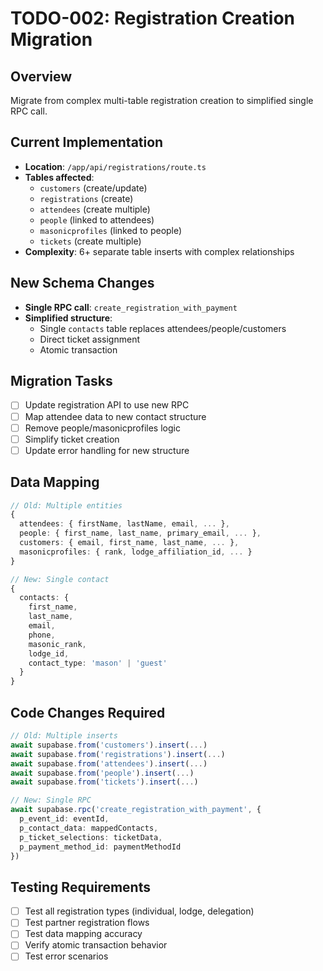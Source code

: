 # TODO-002: Registration Creation Migration

## Overview
Migrate from complex multi-table registration creation to simplified single RPC call.

## Current Implementation
- **Location**: `/app/api/registrations/route.ts`
- **Tables affected**:
  - `customers` (create/update)
  - `registrations` (create)
  - `attendees` (create multiple)
  - `people` (linked to attendees)
  - `masonicprofiles` (linked to people)
  - `tickets` (create multiple)
- **Complexity**: 6+ separate table inserts with complex relationships

## New Schema Changes
- **Single RPC call**: `create_registration_with_payment`
- **Simplified structure**:
  - Single `contacts` table replaces attendees/people/customers
  - Direct ticket assignment
  - Atomic transaction

## Migration Tasks
- [ ] Update registration API to use new RPC
- [ ] Map attendee data to new contact structure
- [ ] Remove people/masonicprofiles logic
- [ ] Simplify ticket creation
- [ ] Update error handling for new structure

## Data Mapping
```typescript
// Old: Multiple entities
{
  attendees: { firstName, lastName, email, ... },
  people: { first_name, last_name, primary_email, ... },
  customers: { email, first_name, last_name, ... },
  masonicprofiles: { rank, lodge_affiliation_id, ... }
}

// New: Single contact
{
  contacts: {
    first_name,
    last_name,
    email,
    phone,
    masonic_rank,
    lodge_id,
    contact_type: 'mason' | 'guest'
  }
}
```

## Code Changes Required
```typescript
// Old: Multiple inserts
await supabase.from('customers').insert(...)
await supabase.from('registrations').insert(...)
await supabase.from('attendees').insert(...)
await supabase.from('people').insert(...)
await supabase.from('tickets').insert(...)

// New: Single RPC
await supabase.rpc('create_registration_with_payment', {
  p_event_id: eventId,
  p_contact_data: mappedContacts,
  p_ticket_selections: ticketData,
  p_payment_method_id: paymentMethodId
})
```

## Testing Requirements
- [ ] Test all registration types (individual, lodge, delegation)
- [ ] Test partner registration flows
- [ ] Test data mapping accuracy
- [ ] Verify atomic transaction behavior
- [ ] Test error scenarios